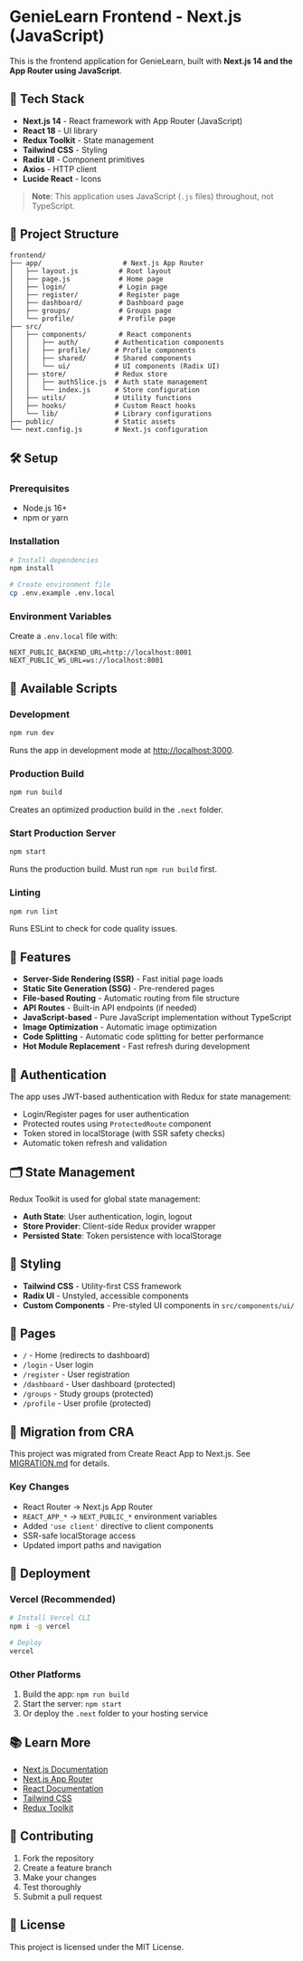 # GenieLearn Frontend - Next.js (JavaScript)

This is the frontend application for GenieLearn, built with **Next.js 14 and the App Router using JavaScript**.

## 🚀 Tech Stack

- **Next.js 14** - React framework with App Router (JavaScript)
- **React 18** - UI library
- **Redux Toolkit** - State management
- **Tailwind CSS** - Styling
- **Radix UI** - Component primitives
- **Axios** - HTTP client
- **Lucide React** - Icons

> **Note**: This application uses JavaScript (`.js` files) throughout, not TypeScript.

## 📁 Project Structure

```
frontend/
├── app/                    # Next.js App Router
│   ├── layout.js          # Root layout
│   ├── page.js            # Home page
│   ├── login/             # Login page
│   ├── register/          # Register page
│   ├── dashboard/         # Dashboard page
│   ├── groups/            # Groups page
│   └── profile/           # Profile page
├── src/
│   ├── components/        # React components
│   │   ├── auth/         # Authentication components
│   │   ├── profile/      # Profile components
│   │   ├── shared/       # Shared components
│   │   └── ui/           # UI components (Radix UI)
│   ├── store/            # Redux store
│   │   ├── authSlice.js  # Auth state management
│   │   └── index.js      # Store configuration
│   ├── utils/            # Utility functions
│   ├── hooks/            # Custom React hooks
│   └── lib/              # Library configurations
├── public/               # Static assets
└── next.config.js        # Next.js configuration
```

## 🛠️ Setup

### Prerequisites

- Node.js 16+ 
- npm or yarn

### Installation

```bash
# Install dependencies
npm install

# Create environment file
cp .env.example .env.local
```

### Environment Variables

Create a `.env.local` file with:

```env
NEXT_PUBLIC_BACKEND_URL=http://localhost:8001
NEXT_PUBLIC_WS_URL=ws://localhost:8001
```

## 📜 Available Scripts

### Development

```bash
npm run dev
```

Runs the app in development mode at [http://localhost:3000](http://localhost:3000).

### Production Build

```bash
npm run build
```

Creates an optimized production build in the `.next` folder.

### Start Production Server

```bash
npm start
```

Runs the production build. Must run `npm run build` first.

### Linting

```bash
npm run lint
```

Runs ESLint to check for code quality issues.

## 🎨 Features

- **Server-Side Rendering (SSR)** - Fast initial page loads
- **Static Site Generation (SSG)** - Pre-rendered pages
- **File-based Routing** - Automatic routing from file structure
- **API Routes** - Built-in API endpoints (if needed)
- **JavaScript-based** - Pure JavaScript implementation without TypeScript
- **Image Optimization** - Automatic image optimization
- **Code Splitting** - Automatic code splitting for better performance
- **Hot Module Replacement** - Fast refresh during development

## 🔐 Authentication

The app uses JWT-based authentication with Redux for state management:

- Login/Register pages for user authentication
- Protected routes using `ProtectedRoute` component
- Token stored in localStorage (with SSR safety checks)
- Automatic token refresh and validation

## 🗂️ State Management

Redux Toolkit is used for global state management:

- **Auth State**: User authentication, login, logout
- **Store Provider**: Client-side Redux provider wrapper
- **Persisted State**: Token persistence with localStorage

## 🎨 Styling

- **Tailwind CSS** - Utility-first CSS framework
- **Radix UI** - Unstyled, accessible components
- **Custom Components** - Pre-styled UI components in `src/components/ui/`

## 📱 Pages

- `/` - Home (redirects to dashboard)
- `/login` - User login
- `/register` - User registration
- `/dashboard` - User dashboard (protected)
- `/groups` - Study groups (protected)
- `/profile` - User profile (protected)

## 🔄 Migration from CRA

This project was migrated from Create React App to Next.js. See [MIGRATION.md](./MIGRATION.md) for details.

### Key Changes

- React Router → Next.js App Router
- `REACT_APP_*` → `NEXT_PUBLIC_*` environment variables
- Added `'use client'` directive to client components
- SSR-safe localStorage access
- Updated import paths and navigation

## 🚀 Deployment

### Vercel (Recommended)

```bash
# Install Vercel CLI
npm i -g vercel

# Deploy
vercel
```

### Other Platforms

1. Build the app: `npm run build`
2. Start the server: `npm start`
3. Or deploy the `.next` folder to your hosting service

## 📚 Learn More

- [Next.js Documentation](https://nextjs.org/docs)
- [Next.js App Router](https://nextjs.org/docs/app)
- [React Documentation](https://react.dev)
- [Tailwind CSS](https://tailwindcss.com/docs)
- [Redux Toolkit](https://redux-toolkit.js.org)

## 🤝 Contributing

1. Fork the repository
2. Create a feature branch
3. Make your changes
4. Test thoroughly
5. Submit a pull request

## 📄 License

This project is licensed under the MIT License.

